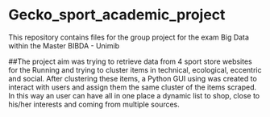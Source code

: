 # Gecko_sport_academic_project
This repository contains files for the group project for the exam Big Data within the Master BIBDA - Unimib




##The project aim was trying to retrieve data from 4 sport store websites for the Running and trying to cluster items in technical, ecological, eccentric and social.
After clustering these items, a Python GUI using was created to interact with users and assign them the same cluster of the items scraped. In this way an user can have all in one place a dynamic list to shop, close to his/her interests and coming from multiple sources.
